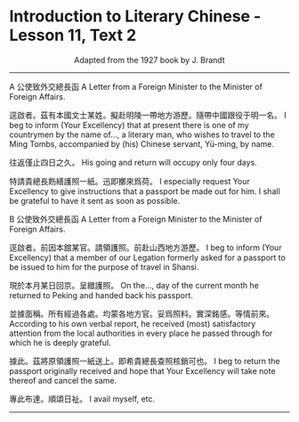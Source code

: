 # Introduction to Literary Chinese - Lesson 11, Text 2

<center>Adapted from the 1927 book by J. Brandt</center>

---

<!-- A 公便致外交總長函
A Letter from a Foreign Minister to the Minister of Foreign Affairs.

逕啟者，茲有本國文士某姓。擬赴明陵一帶地方游歷。隨帶中國跟役于明一名。往返僅止四日之久。特請貴總長飭繕護照一紙。迅即擲來爲荷。此達。順頌日祺。
I beg to inform (Your Excellency) that at present there is one of my countrymen by the name of..., a literary man, who wishes to travel to the Ming Tombs, accompanied by (his) Chinese servant, Yü-ming, by name. His going and return will occupy only four days. I especially request Your Excellency to give instructions that a passport be made out for him. I shall be grateful to have it sent as soon as possible. -->

A 公使致外交總長函
A Letter from a Foreign Minister to the Minister of Foreign Affairs.

逕啟者。茲有本國文士某姓。擬赴明陵一帶地方游歷。隨帶中國跟役于明一名。
I beg to inform (Your Excellency) that at present there is one of my countrymen by the name of..., a literary man, who wishes to travel to the Ming Tombs, accompanied by (his) Chinese servant, Yü-ming, by name.

往返僅止四日之久。
His going and return will occupy only four days.

特請貴總長飭繕護照一紙。迅即擲來爲荷。
I especially request Your Excellency to give instructions that a passport be made out for him. I shall be grateful to have it sent as soon as possible.

<!-- B 公使致外交總長函
A Letter from a Foreign Minister to the Minister of Foreign Affairs.

逕啟者。前因本舘某官。請領護照。前赴山西地方游歷。現於本月某日回京。呈緻護照。並據面稱。所有經過各處。均蒙各地方官。妥爲照料。實 深銘感。等情前來。據此。茲將原領護照一紙送上。即希貴總長查照核銷可也。專此布達。順頌日祉。
I beg to inform (Your Excellency) that a member of our Legation formerly asked for a passport to be issued to him for the purpose of travel in Shansi. On the..., day of the current month he returned to Peking and handed back his passport. According to his own verbal report, he received (most) satisfactory attention from the local authorities in every place he passed through for which he is deeply grateful. I beg to return the passport originally received and hope that Your Excellency will take note thereof and cancel the same. I avail myself, etc. -->

B 公使致外交總長函
A Letter from a Foreign Minister to the Minister of Foreign Affairs.

逕啟者。前因本舘某官。請領護照。前赴山西地方游歷。
I beg to inform (Your Excellency) that a member of our Legation formerly asked for a passport to be issued to him for the purpose of travel in Shansi.

現於本月某日回京。呈緻護照。
On the..., day of the current month he returned to Peking and handed back his passport.

並據面稱。所有經過各處。均蒙各地方官。妥爲照料。實深銘感。等情前來。
According to his own verbal report, he received (most) satisfactory attention from the local authorities in every place he passed through for which he is deeply grateful.

據此。茲將原領護照一紙送上。即希貴總長查照核銷可也。
I beg to return the passport originally received and hope that Your Excellency will take note thereof and cancel the same.

專此布達。順頌日祉。
I avail myself, etc.

---
